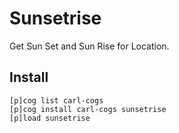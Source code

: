 # Sunsetrise

Get Sun Set and Sun Rise for Location.

## Install

```
[p]cog list carl-cogs
[p]cog install carl-cogs sunsetrise
[p]load sunsetrise
```
